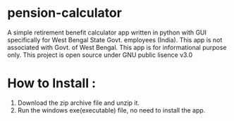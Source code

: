 # pension-calculator
A simple retirement benefit calculator app written in python with GUI specifically for West Bengal State Govt. employees (India).
This app is not associated with Govt. of West Bengal. This app is for informational purpose only. 
This project is open source under GNU public lisence v3.0
 
 # How to Install :
 1. Download the zip archive file and unzip it. 
 1. Run the windows exe(executable) file, no need to install the app.
